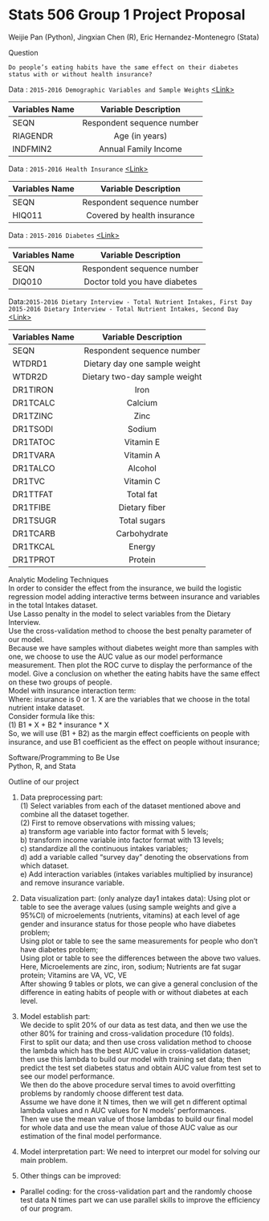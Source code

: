 # Stats 506 Group 1 Project Proposal

Weijie Pan (Python),
Jingxian Chen (R),
Eric Hernandez-Montenegro (Stata)

Question

`Do people’s eating habits have the same effect on their diabetes status with or without health insurance?`

Data : `2015-2016 Demographic Variables and Sample Weights` [\<Link\>](https://wwwn.cdc.gov/nchs/nhanes/search/datapage.aspx?Component=Demographics&CycleBeginYear=2015)   

| Variables Name   |Variable Description     |
| ------------- |:-------------:|
| SEQN       | Respondent sequence number  |
| RIAGENDR     | Age (in years)     |
| INDFMIN2 | Annual Family Income      |
   
Data : `2015-2016 Health Insurance` [\<Link\>](https://wwwn.cdc.gov/nchs/nhanes/Search/DataPage.aspx?Component=Questionnaire&CycleBeginYear=2015)   

| Variables Name   |Variable Description     |
| ------------- |:-------------:|
| SEQN       | Respondent sequence number  |
| HIQ011    | Covered by health insurance     |

Data : `2015-2016 Diabetes` [\<Link\>](https://wwwn.cdc.gov/nchs/nhanes/Search/DataPage.aspx?Component=Questionnaire&CycleBeginYear=2015)

| Variables Name   |Variable Description     |
| ------------- |:-------------:|
| SEQN       | Respondent sequence number  |
| DIQ010    | Doctor told you have diabetes     |


Data:`2015-2016 Dietary Interview - Total Nutrient Intakes, First Day `    
     `2015-2016 Dietary Interview - Total Nutrient Intakes, Second Day` [\<Link\>](https://wwwn.cdc.gov/nchs/nhanes/Search/DataPage.aspx?Component=Dietary&CycleBeginYear=2015)
     
| Variables Name   |Variable Description     |
| ------------- |:-------------:|
| SEQN       | Respondent sequence number  |
| WTDRD1   | Dietary day one sample weight     |
|WTDR2D | Dietary two-day sample weight | 
|DR1TIRON | Iron  |
|DR1TCALC | Calcium  |
|DR1TZINC | Zinc | 
|DR1TSODI | Sodium | 
|DR1TATOC | Vitamin E  |
|DR1TVARA | Vitamin A  |
|DR1TALCO | Alcohol  |
|DR1TVC | Vitamin C | 
|DR1TTFAT | Total fat  |
|DR1TFIBE | Dietary fiber|  
|DR1TSUGR | Total sugars  |
|DR1TCARB | Carbohydrate | 
|DR1TKCAL | Energy  |
|DR1TPROT | Protein  |

Analytic Modeling Techniques  
In order to consider the effect from the insurance, we build the logistic regression model adding interactive terms between insurance and variables in the total Intakes dataset.   
Use Lasso penalty in the model to select variables from the Dietary Interview.    
Use the cross-validation method to choose the best penalty parameter of our model.   
Because we have samples without diabetes weight more than samples with one, we choose to use the AUC value as our model performance measurement. Then plot the ROC curve to display the performance of the model. Give a conclusion on whether the eating habits have the same effect on these two groups of people.    
Model with insurance interaction term:   
Where: insurance is 0 or 1. X are the variables that we choose in the total nutrient intake dataset.  
Consider formula like this:   
(1) B1 * X + B2 * insurance * X  
So, we will use (B1 + B2) as the margin effect coefficients on people with insurance, and use B1 coefficient as the effect on people without insurance;   


Software/Programming to Be Use  
Python, R, and Stata  



Outline of our project  
1.	Data preprocessing part:   
(1)	Select variables from each of the dataset mentioned above and combine all the dataset together.   
(2)	First to remove observations with missing values;    
a)	transform age variable into factor format with 5 levels;    
b)	transform income variable into factor format with 13 levels;    
c)	standardize all the continuous intakes variables;    
d)	add a variable called “survey day” denoting the observations from which dataset.   
e)	Add interaction variables (intakes variables multiplied by insurance) and remove insurance variable.   

2.	Data visualization part: (only analyze day1 intakes data):
Using plot or table to see the average values (using sample weights and give a 95%CI) of microelements (nutrients, vitamins) at each level of age gender and insurance status for those people who have diabetes problem;   
Using plot or table to see the same measurements for people who don’t have diabetes problem;   
Using plot or table to see the differences between the above two values.   
Here, Microelements are zinc, iron, sodium; Nutrients are fat sugar protein; Vitamins are VA, VC, VE   
After showing 9 tables or plots, we can give a general conclusion of the difference in eating habits of people with or without diabetes at each level.   

3.	Model establish part:   
We decide to split 20% of our data as test data, and then we use the other 80% for training and cross-validation procedure (10 folds).   
First to split our data; and then use cross validation method to choose the lambda which has the best AUC value in cross-validation dataset; then use this lambda to build our model with training set data; then predict the test set diabetes status and obtain AUC value from test set to see our model performance.   
We then do the above procedure serval times to avoid overfitting problems by randomly choose different test data.    
Assume we have done it N times, then we will get n different optimal lambda values and n AUC values for N models’ performances.    
Then we use the mean value of those lambdas to build our final model for whole data and use the mean value of those AUC value as our estimation of the final model performance.   

4.	Model interpretation part: 
We need to interpret our model for solving our main problem.

5.	Other things can be improved:  
*	Parallel coding: for the cross-validation part and the randomly choose test data N times part we can use parallel skills to improve the efficiency of our program.


